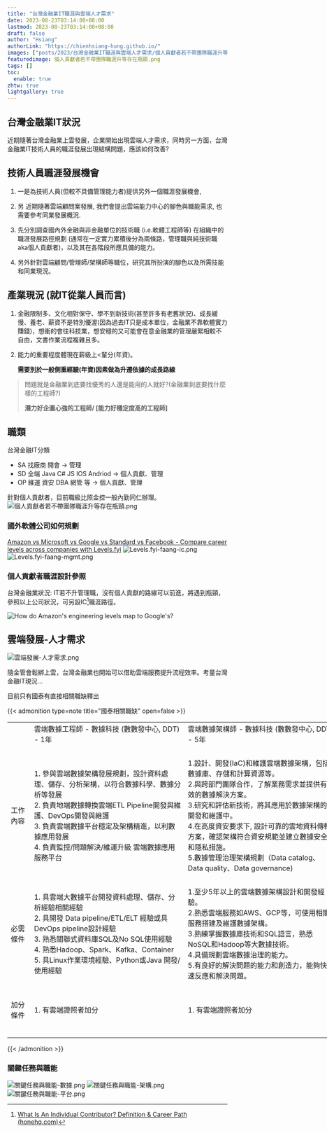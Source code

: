 ```yaml
---
title: "台灣金融業IT職涯與雲端人才需求"
date: 2023-08-23T03:14:00+08:00
lastmod: 2023-08-23T03:14:00+08:00
draft: false
author: "Hsiang"
authorLink: "https://chienhsiang-hung.github.io/"
images: ["posts/2023/台灣金融業IT職涯與雲端人才需求/個人貢獻者若不帶團隊職涯升等存在瓶頸.png"]
featuredimage: 個人貢獻者若不帶團隊職涯升等存在瓶頸.png
tags: []
toc:
  enable: true
zhtw: true
lightgallery: true
---
```

## 台灣金融業IT狀況
近期隨著台灣金融業上雲發展，企業開始出現雲端人才需求，同時另一方面，台灣金融業IT技術人員的職涯發展出現結構問題，應該如何改善?

## 技術人員職涯發展機會
1. 一是為技術人員(但較不具備管理能力者)提供另外一個職涯發展機會,
2. 另 近期隨著雲端顧問案發展, 我們會提出雲端能力中心的腳色與職能需求, 也需要參考同業發展概況.

1. 先分別調查國內外金融與非金融單位的技術職 (i.e.軟體工程師等) 在組織中的職涯發展路徑規劃 (通常在一定實力累積後分為兩條路，管理職與純技術職aka個人貢獻者)，以及其在各階段所應具備的能力。
2. 另外針對雲端顧問/管理師/架構師等職位，研究其所扮演的腳色以及所需技能和同業現況。

## 產業現況 (就IT從業人員而言)
1. 金融限制多、文化相對保守、學不到新技術(甚至許多有老舊狀況)、成長緩慢、養老、薪資不是特別優渥(因為過去IT只是成本單位，金融業不靠軟體實力賺錢)，想衝的會往科技業，想安穩的又可能會在意金融業的管理嚴緊相較不自由，文書作業流程複雜且多。
2. 能力的重要程度體現在薪級上<輩分(年資)。

    **需要別於一般側重經驗(年資)因素做為升遷依據的成長路線**

> 問題就是金融業到底要找優秀的人還是能用的人就好?(金融業到底要找什麼樣的工程師?)
>
> **潛力好企圖心強的工程師/ [能力好穩定度高的工程師]**

## 職類
台灣金融IT分類
- SA 找廠商 開會 -> 管理
- SD 全端 Java C# JS IOS Andriod -> 個人貢獻、管理 
- OP 維運 資安 DBA 網管 等 -> 個人貢獻、管理

針對個人貢獻者，目前職級比照金控一般內勤同仁辦理。
![個人貢獻者若不帶團隊職涯升等存在瓶頸.png](個人貢獻者若不帶團隊職涯升等存在瓶頸.png "個人貢獻者若不帶團隊職涯升等存在瓶頸.png")
### 國外軟體公司如何規劃
[Amazon vs Microsoft vs Google vs Standard vs Facebook - Compare career levels across companies with Levels.fyi](https://www.levels.fyi/?compare=Amazon,Microsoft,Google,Standard,Facebook&track=Software%20Engineer#)
![Levels.fyi-faang-ic.png](Levels.fyi-faang-ic.png "Levels.fyi-faang-ic.png")
![Levels.fyi-faang-mgmt.png](Levels.fyi-faang-mgmt.png "Levels.fyi-faang-mgmt.png")

### 個人貢獻者職涯設計參照
台灣金融業狀況: IT若不升管理職，沒有個人貢獻的路線可以前進，將遇到瓶頸，參照以上公司狀況，可另設IC[^individualcontributor]職涯路徑。

![How do Amazon's engineering levels map to Google's?](https://qph.cf2.quoracdn.net/main-qimg-67bd5e851081a5a521ef59e06414cd3a "How do Amazon's engineering levels map to Google's? https://www.quora.com/How-do-Amazons-engineering-levels-map-to-Googles")

[^individualcontributor]: [What Is An Individual Contributor? Definition & Career Path (honehq.com)](https://honehq.com/glossary/individual-contributor/#:~:text=The%20definition%20of%20an%20individual,are%20accountable%20for%20their%20work.)

## 雲端發展-人才需求
![雲端發展-人才需求.png](雲端發展-人才需求.png "雲端發展-人才需求.png")

隨金管會鬆綁上雲，台灣金融業也開始可以借助雲端服務提升流程效率。考量台灣金融IT現況...

目前只有國泰有直接相關職缺釋出

{{< admonition type=note title="國泰相關職缺" open=false >}}

<table border="0" cellpadding="0" cellspacing="0" width="3452" style="border-collapse:
 collapse;table-layout:fixed;width:2592pt">
 <colgroup><col class="xl65" width="38" style="mso-width-source:userset;mso-width-alt:1389;
 width:29pt">
 <col class="xl65" width="350" span="2" style="mso-width-source:userset;mso-width-alt:
 12800;width:263pt">
 <col class="xl65" width="405" span="2" style="mso-width-source:userset;mso-width-alt:
 14811;width:304pt">
 <col class="xl65" width="328" style="mso-width-source:userset;mso-width-alt:11995;
 width:246pt">
 <col class="xl65" width="405" style="mso-width-source:userset;mso-width-alt:14811;
 width:304pt">
 <col class="xl65" width="329" style="mso-width-source:userset;mso-width-alt:12032;
 width:247pt">
 <col class="xl65" width="437" style="mso-width-source:userset;mso-width-alt:15981;
 width:328pt">
 <col class="xl65" width="405" style="mso-width-source:userset;mso-width-alt:14811;
 width:304pt">
 </colgroup><tbody><tr height="20" style="height:15.0pt">
  <td height="20" class="xl66" width="38" style="height:15.0pt;width:29pt">　</td>
  <td class="xl66" width="350" style="border-left:none;width:263pt">雲端數據工程師 - 數據科技
  (數數發中心, DDT) - 1年</td>
  <td class="xl66" width="350" style="border-left:none;width:263pt">雲端數據架構師 - 數據科技
  (數數發中心, DDT) - 5年</td>
  <td class="xl66" width="405" style="border-left:none;width:304pt">企業架構(EA)-雲端架構師(數數發中心,
  DDT)<span style="mso-spacerun:yes">&nbsp;</span></td>
  <td class="xl66" width="405" style="border-left:none;width:304pt">雲端架構師 /
  Cloud-Native技術架構師</td>
  <td class="xl66" width="328" style="border-left:none;width:246pt">雲端DevOps工程師(數數發中心,
  DDT)</td>
  <td class="xl66" width="405" style="border-left:none;width:304pt">雲端平台工程師 (數數發中心,
  DDT)<span style="mso-spacerun:yes">&nbsp;</span></td>
  <td class="xl66" width="329" style="border-left:none;width:247pt">雲端SRE工程師(數數發中心,
  DDT)<span style="mso-spacerun:yes">&nbsp;</span></td>
  <td class="xl66" width="437" style="border-left:none;width:328pt">雲端專案經理/專案管理師(數數發中心,
  DDT)</td>
  <td class="xl66" width="405" style="border-left:none;width:304pt">雲端自動化測試工程師</td>
 </tr>
 <tr height="236" style="mso-height-source:userset;height:177.0pt">
  <td height="236" class="xl69" width="38" style="height:177.0pt;border-top:none;
  width:29pt">工作內容</td>
  <td class="xl67" width="350" style="border-top:none;border-left:none;width:263pt">1.
  參與雲端數據架構發展規劃，設計資料處理、儲存、分析架構，以符合數據科學、數據分析等發展			<br>
    2. 負責地端數據轉換雲端ETL Pipeline開發與維護、DevOps開發與維護<br>
    3. 負責雲端數據平台穩定及架構精進，以利數據應用發展			<br>
    4. 負責監控/問題解決/維運升級 雲端數據應用服務平台</td>
  <td class="xl67" width="350" style="border-top:none;border-left:none;width:263pt">1.設計、開發(IaC)和維護雲端數據架構，包括數據庫、存儲和計算資源等。<br>
    2.與跨部門團隊合作，了解業務需求並提供有效的數據解決方案。<br>
    3.研究和評估新技術，將其應用於數據架構的開發和維護中。<br>
    4.在高度資安要求下, 設計可靠的雲地資料傳輸方案，確認架構符合資安規範並建立數據安全和隱私措施。<br>
    5.數據管理治理架構規劃（Data catalog、Data quality、Data governance)</td>
  <td class="xl67" width="405" style="border-top:none;border-left:none;width:304pt">1.
  雲端服務架構提案：專案需求訪談、提案簡報製作及說明。<br>
    2. 雲端服務應用及架構規劃：針對專案需求，提供雲端服務應用方式及架構規劃建議。<br>
    3. 雲端服務維運機制建立。<br>
    4. 雲端服務研究與功能測試：新技術研究評估。<br>
    5. 混合雲技術導入與實作。<br>
    6. 協助及審核金控及子公司雲端架構規劃及雲端資安管控規範，必要時可協助子公司報請主管單位相關程序之協助</td>
  <td class="xl67" width="405" style="border-top:none;border-left:none;width:304pt">1.
  協助集團雲端轉型專案之架構規劃與設計<br>
    2. 擔任雲端技術顧問之角色<br>
    3. 公有雲與Cloud-Native技術與標準制定</td>
  <td class="xl67" width="328" style="border-top:none;border-left:none;width:246pt">1.
  負責雲端DevOps平台維運工作。<br>
    2. DevOps流程建置及設計。<br>
    3. 編寫Infrastructure as Code(Terraform)及建置自動部署流程。<br>
    4. 整合各項安全掃瞄工具至自動化流程中。<br>
    5. 配合應用程式需求維運及持續優化DevOps流程。</td>
  <td class="xl67" width="405" style="border-top:none;border-left:none;width:304pt">1.
  協助雲端平台 (AWS or GCP) 建置及維運工作。<br>
    2. DevOps流程與環境建置。<br>
    3. 依據應用程式需求規劃及分派雲端服務資源。<br>
    4. 監控雲端服務運行之健康情況。<br>
    5. 開發雲端自動化程式 (如：Ansible、Terraform) 完成日常重複性工作，有效提升執行正確率與整體效率。</td>
  <td class="xl67" width="329" style="border-top:none;border-left:none;width:247pt">1.
  負責雲端架構整合、配置管理與維運。<br>
    2. 實現可觀察性監控、警報和指標報告。<br>
    3. 提供可靠的大規模部署技術服務。<br>
    4. 提供服務有關效能、可用性和可靠性等服務指標報告。<br>
    5. 提供開發團隊指標和數據分析資訊和見解。<br>
    6. 管理變更控制和事故回報機制。</td>
  <td class="xl67" width="437" style="border-top:none;border-left:none;width:328pt">-
  雲端專案規劃、推動、執行及管理(包含制定目標、需求確認、分析與規劃、團隊溝通與協調、時程規劃與控管、測試管理、品質管理及風險管理等)<br>
    - 執行部門內部或跨單位、需求端及開發端之溝通協調及問題排除<br>
    - 規劃雲端服務之系統架構、API 設計、資料流、使用者體驗流程等<br>
    - 確保專案導入時的遵法與驗證,及專案上線後的精進、監控、維運<br>
    - 作為溝通窗口,持續掌握與確認專案內容,確保目標共識並帶領團隊前進<br>
    - 持續優化雲端專案執行流程並完整執行專案評估、成效追蹤與分析</td>
  <td class="xl67" width="405" style="border-top:none;border-left:none;width:304pt">1.
  利用自動化測試工具撰寫雲端環境專案服務測試腳本(ex. 功能性測試、負載測試、壓力測試、End-to-End測試)<br>
    2. 協助專案團隊規劃並撰寫測試案例<br>
    3. 測試平台： Web / API<br>
    4. 透過自動化測試工具提供測試報告<br>
    5. 協助專案團隊理解報告結果並持續改善服務品質</td>
 </tr>
 <tr height="178" style="mso-height-source:userset;height:133.5pt">
  <td height="178" class="xl69" width="38" style="height:133.5pt;border-top:none;
  width:29pt">必需條件</td>
  <td class="xl67" width="350" style="border-top:none;border-left:none;width:263pt">1.
  具雲端大數據平台開發資料處理、儲存、分析經驗相關經驗		<br>
    2. 具開發 Data pipeline/ETL/ELT 經驗或具DevOps pipeline設計經驗<br>
    3. 熟悉關聯式資料庫SQL及No SQL使用經驗<br>
    4. 熟悉Hadoop、Spark、Kafka、Container<br>
    5. 具Linux作業環境經驗、Python或Java 開發/使用經驗</td>
  <td class="xl67" width="350" style="border-top:none;border-left:none;width:263pt">1.至少5年以上的雲端數據架構設計和開發經驗。<br>
    2.熟悉雲端服務如AWS、GCP等，可使用相關服務搭建及維護數據架構。<br>
    3.熟練掌握數據庫技術和SQL語言，熟悉NoSQL和Hadoop等大數據技術。<br>
    4.具備規劃雲端數據治理的能力。<br>
    5.有良好的解決問題的能力和創造力，能夠快速反應和解決問題。</td>
  <td class="xl67" width="405" style="border-top:none;border-left:none;width:304pt">-五年以上雲端架構規劃及使用開發經驗<br>
    -具備 AWS/Azure/GCP 其中一項開發及架構規劃經驗,有證照佳<br>
    -熟悉雲端 DevOps 架構與雲端自動化IaC技術<br>
    -熟悉 Linux 的程式開發環境與 Shell Script 的使用<br>
    -具備自我學習研究能力<br>
    -Open source 的採用與管理經驗<br>
    -習慣創新與步調快速的環境</td>
  <td class="xl67" width="405" style="border-top:none;border-left:none;width:304pt">1.
  3年以上 GCP、AWS、Azure使用與設計經驗。<br>
    2. 3年以上軟體架構與Database(RDBMs or NoSQL)設計經驗。<br>
    3. 熟悉Cloud-Native相關技術或分散式系統。<br>
    4. 熱愛分享與協助同事解決問題，並針對各項問題與尋求進階解決方案。<br>
    5. 對學習新技術或雲端服務具有熱情與好奇心。</td>
  <td class="xl67" width="328" style="border-top:none;border-left:none;width:246pt">1.
  熟悉Linux Shell Script<br>
    2. 熟悉Terraform尤佳<br>
    3. 擁有AWS、GCP或Azure雲端技術相關認證資格</td>
  <td class="xl67" width="405" style="border-top:none;border-left:none;width:304pt">1.
  熟悉Linux Shell Script<br>
    2. 熟悉Terraform、Ansible尤佳<br>
    3. 擁有AWS、GCP或Azure雲端技術相關認證資格</td>
  <td class="xl67" width="329" style="border-top:none;border-left:none;width:247pt">1.
  熟悉Linux Shell Script<br>
    2. 熟悉Terraform尤佳<br>
    3. 擁有AWS、GCP或Azure雲端技術相關認證資格</td>
  <td class="xl67" width="437" style="border-top:none;border-left:none;width:328pt">－
  需有雲端專案或軟體開發專案管理經驗至少 2 年以上<br>
    － 具備良好的溝通協調、邏輯思考與問題分析解決能力<br>
    － 對陌生領域具備高度好奇心、敏捷思考、主動積極、執行力及抗壓力高、可獨立作業亦可團隊合作、具全局視野並注重細節<br>
    － 具備良好的規劃文件撰寫能力（如 RFP、WBS、業務流程圖、UI/UX wireframe、Gantt chart、專案追蹤表等）<br>
    － 具備良好的報告撰寫及簡報能力</td>
  <td class="xl67" width="405" style="border-top:none;border-left:none;width:304pt">1.
  具1年以上測試經驗，有網站前/後端實際測試資歷<br>
    2. 具備團隊合作能力及敏捷式開發基本知識(Agile/Scrum)</td>
 </tr>
 <tr height="94" style="mso-height-source:userset;height:70.5pt">
  <td height="94" class="xl69" width="38" style="height:70.5pt;border-top:none;
  width:29pt">加分條件</td>
  <td class="xl68" style="border-top:none;border-left:none">1. 有雲端證照者加分</td>
  <td class="xl68" style="border-top:none;border-left:none">1. 有雲端證照者加分</td>
  <td class="xl68" style="border-top:none;border-left:none">　</td>
  <td class="xl67" width="405" style="border-top:none;border-left:none;width:304pt">1.
  具備GCP、AWS、Azure技術認證<br>
    2. 具備雲端相關技術講師經驗<br>
    3. 具有應用系統開發經驗(Java or .Net尤佳)</td>
  <td class="xl68" style="border-top:none;border-left:none">　</td>
  <td class="xl68" style="border-top:none;border-left:none">　</td>
  <td class="xl68" style="border-top:none;border-left:none">　</td>
  <td class="xl67" width="437" style="border-top:none;border-left:none;width:328pt">-
  熟悉專案管理工具運用,如 Jira、Trello 者尤佳<br>
    - 具備實際運作敏捷開發專案經驗者尤佳<br>
    - 具備軟體開發經驗尤佳</td>
  <td class="xl67" width="405" style="border-top:none;border-left:none;width:304pt">1.
  有使用雲端平台經驗尤佳(ex. GCP、AWS、Azure)<br>
    2. 有自動化測試經驗尤佳(ex. Jmeter、Postman、Newman、K6、selenium、xk6 browser)<br>
    3. 對於自動化測試有熱忱，願意學習了解雲端服務者佳</td>
 </tr>
 <!--[if supportMisalignedColumns]-->
 <tr height="0" style="display:none">
  <td width="38" style="width:29pt"></td>
  <td width="350" style="width:263pt"></td>
  <td width="350" style="width:263pt"></td>
  <td width="405" style="width:304pt"></td>
  <td width="405" style="width:304pt"></td>
  <td width="328" style="width:246pt"></td>
  <td width="405" style="width:304pt"></td>
  <td width="329" style="width:247pt"></td>
  <td width="437" style="width:328pt"></td>
  <td width="405" style="width:304pt"></td>
 </tr>
 <!--[endif]-->
</tbody></table>

{{< /admonition >}}

### 關鍵任務與職能
![關鍵任務與職能-數據.png](關鍵任務與職能-數據.png "關鍵任務與職能-數據.png")
![關鍵任務與職能-架構.png](關鍵任務與職能-架構.png "關鍵任務與職能-架構.png")
![關鍵任務與職能-平台.png](關鍵任務與職能-平台.png "關鍵任務與職能-平台.png")